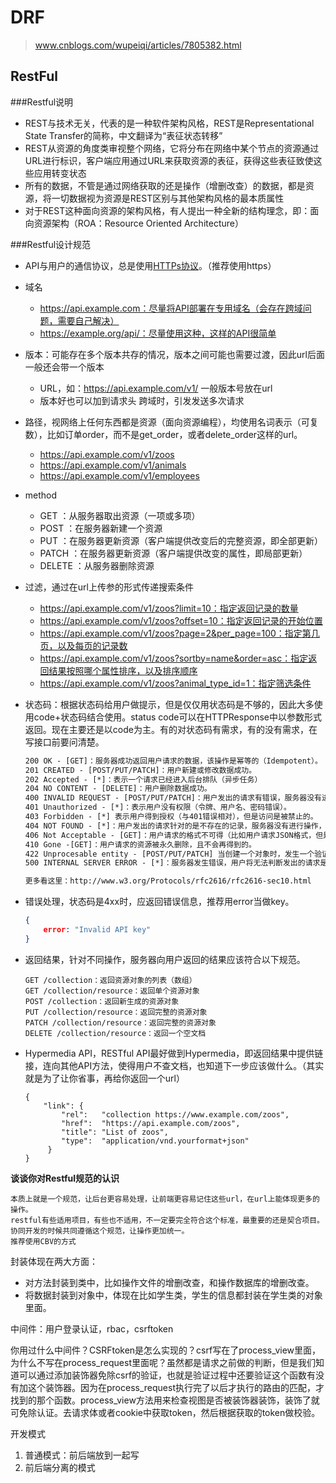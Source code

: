 # DRF

> www.cnblogs.com/wupeiqi/articles/7805382.html

## RestFul

###Restful说明

- REST与技术无关，代表的是一种软件架构风格，REST是Representational State Transfer的简称，中文翻译为“表征状态转移”
- REST从资源的角度类审视整个网络，它将分布在网络中某个节点的资源通过URL进行标识，客户端应用通过URL来获取资源的表征，获得这些表征致使这些应用转变状态
- 所有的数据，不管是通过网络获取的还是操作（增删改查）的数据，都是资源，将一切数据视为资源是REST区别与其他架构风格的最本质属性
- 对于REST这种面向资源的架构风格，有人提出一种全新的结构理念，即：面向资源架构（ROA：Resource Oriented Architecture）

###Restful设计规范

- API与用户的通信协议，总是使用[HTTPs协议](http://www.ruanyifeng.com/blog/2014/02/ssl_tls.html)。（推荐使用https）
- 域名 
  - https://api.example.com：尽量将API部署在专用域名（会存在跨域问题，需要自己解决）
  - https://example.org/api/：尽量使用这种，这样的API很简单

- 版本：可能存在多个版本共存的情况，版本之间可能也需要过渡，因此url后面一般还会带一个版本
  - URL，如：https://api.example.com/v1/    一般版本号放在url
  - 版本好也可以加到请求头                                                  跨域时，引发发送多次请求
- 路径，视网络上任何东西都是资源（面向资源编程），均使用名词表示（可复数），比如订单order，而不是get_order，或者delete_order这样的url。
  - https://api.example.com/v1/zoos
  - https://api.example.com/v1/animals
  - https://api.example.com/v1/employees
- method
  - GET      ：从服务器取出资源（一项或多项）
  - POST    ：在服务器新建一个资源
  - PUT      ：在服务器更新资源（客户端提供改变后的完整资源，即全部更新）
  - PATCH  ：在服务器更新资源（客户端提供改变的属性，即局部更新）
  - DELETE ：从服务器删除资源
- 过滤，通过在url上传参的形式传递搜索条件
  - https://api.example.com/v1/zoos?limit=10：指定返回记录的数量
  - https://api.example.com/v1/zoos?offset=10：指定返回记录的开始位置
  - https://api.example.com/v1/zoos?page=2&per_page=100：指定第几页，以及每页的记录数
  - https://api.example.com/v1/zoos?sortby=name&order=asc：指定返回结果按照哪个属性排序，以及排序顺序
  - https://api.example.com/v1/zoos?animal_type_id=1：指定筛选条件

- 状态码：根据状态码给用户做提示，但是仅仅用状态码是不够的，因此大多使用code+状态码结合使用。status code可以在HTTPResponse中以参数形式返回。现在主要还是以code为主。有的对状态码有需求，有的没有需求，在写接口前要问清楚。

  ```html
  200 OK - [GET]：服务器成功返回用户请求的数据，该操作是幂等的（Idempotent）。
  201 CREATED - [POST/PUT/PATCH]：用户新建或修改数据成功。
  202 Accepted - [*]：表示一个请求已经进入后台排队（异步任务）
  204 NO CONTENT - [DELETE]：用户删除数据成功。
  400 INVALID REQUEST - [POST/PUT/PATCH]：用户发出的请求有错误，服务器没有进行新建或修改数据的操作，该操作是幂等的。
  401 Unauthorized - [*]：表示用户没有权限（令牌、用户名、密码错误）。
  403 Forbidden - [*] 表示用户得到授权（与401错误相对），但是访问是被禁止的。
  404 NOT FOUND - [*]：用户发出的请求针对的是不存在的记录，服务器没有进行操作，该操作是幂等的。
  406 Not Acceptable - [GET]：用户请求的格式不可得（比如用户请求JSON格式，但是只有XML格式）。
  410 Gone -[GET]：用户请求的资源被永久删除，且不会再得到的。
  422 Unprocesable entity - [POST/PUT/PATCH] 当创建一个对象时，发生一个验证错误。
  500 INTERNAL SERVER ERROR - [*]：服务器发生错误，用户将无法判断发出的请求是否成功。
  
  更多看这里：http://www.w3.org/Protocols/rfc2616/rfc2616-sec10.html
  ```

- 错误处理，状态码是4xx时，应返回错误信息，推荐用error当做key。

  ```json
  {
      error: "Invalid API key"
  }
  ```

- 返回结果，针对不同操作，服务器向用户返回的结果应该符合以下规范。

  ```
  GET /collection：返回资源对象的列表（数组）
  GET /collection/resource：返回单个资源对象
  POST /collection：返回新生成的资源对象
  PUT /collection/resource：返回完整的资源对象
  PATCH /collection/resource：返回完整的资源对象
  DELETE /collection/resource：返回一个空文档
  ```

- Hypermedia API，RESTful API最好做到Hypermedia，即返回结果中提供链接，连向其他API方法，使得用户不查文档，也知道下一步应该做什么。（其实就是为了让你省事，再给你返回一个url）

  ```
  {
      "link": {
          "rel":   "collection https://www.example.com/zoos",
          "href":  "https://api.example.com/zoos",
          "title": "List of zoos",
          "type":  "application/vnd.yourformat+json"
       }
  }
  ```

**谈谈你对Restful规范的认识**

```
本质上就是一个规范，让后台更容易处理，让前端更容易记住这些url，在url上能体现更多的操作。
restful有些适用项目，有些也不适用，不一定要完全符合这个标准，最重要的还是契合项目。
协同开发的时候共同遵循这个规范，让操作更加统一。
推荐使用CBV的方式
```









封装体现在两大方面：

- 对方法封装到类中，比如操作文件的增删改查，和操作数据库的增删改查。
- 将数据封装到对象中，体现在比如学生类，学生的信息都封装在学生类的对象里面。



中间件：用户登录认证，rbac，csrftoken



你用过什么中间件？CSRFtoken是怎么实现的？csrf写在了process_view里面，为什么不写在process_request里面呢？虽然都是请求之前做的判断，但是我们知道可以通过添加装饰器免除csrf的验证，也就是验证过程中还要验证这个函数有没有加这个装饰器。因为在process_request执行完了以后才执行的路由的匹配，才找到的那个函数。process_view方法用来检查视图是否被装饰器装饰，装饰了就可免除认证。去请求体或者cookie中获取token，然后根据获取的token做校验。





开发模式

1. 普通模式：前后端放到一起写
2. 前后端分离的模式